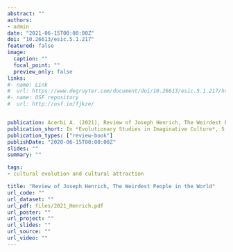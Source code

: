 ```yaml
---
abstract: ""
authors:
- admin
date: "2021-06-15T00:00:00Z"
doi: "10.26613/esic.5.1.217"
featured: false
image:
  caption: ""
  focal_point: ""
  preview_only: false
links:
#- name: Link
#  url: https://www.degruyter.com/document/doi/10.26613/esic.5.1.217/html
#- name: OSF repository
#  url: http://osf.io/fjkze/


publication: Acerbi A. (2021), Review of Joseph Henrich, The Weirdest People in the World, *Evolutionary Studies in Imaginative Culture*, 5  (1), 91-96
publication_short: In *Evolutionary Studies in Imaginative Culture*, 5  (1)
publication_types: ["review-book"]
publishDate: "2020-06-15T00:00:00Z"
slides: ""
summary: ""

tags:
- cultural evolution and cultural attraction

title: "Review of Joseph Henrich, The Weirdest People in the World"
url_code: ""
url_dataset: ""
url_pdf: files/2021_Henrich.pdf
url_poster: ""
url_project: ""
url_slides: ""
url_source: ""
url_video: ""
---
```



